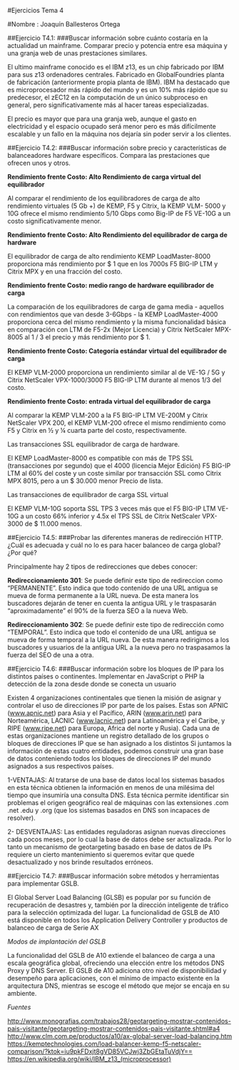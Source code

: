 #Ejercicios Tema 4

#Nombre : Joaquín Ballesteros Ortega


##Ejercicio T4.1:
###Buscar información sobre cuánto costaría en la actualidad un mainframe. Comparar precio y potencia entre esa máquina y una granja web de unas prestaciones similares. 

El ultimo mainframe conocido es el IBM z13, es un chip fabricado por IBM para sus z13 ordenadores centrales. 
Fabricado en GlobalFoundries  planta de fabricación (anteriormente propia planta de IBM). 
IBM ha destacado que es microprocesador más rápido del mundo y es un 10% más rápido que su predecesor, el zEC12 en la computación de un único subproceso 
en general, pero significativamente más al hacer tareas especializadas. 

El precio es mayor que para una granja web, aunque el gasto en electricidad y el espacio ocupado será menor pero es más difícilmente escalable y un fallo 
en la máquina nos dejaría sin poder servir a los clientes.


##Ejercicio T4.2:
###Buscar información sobre precio y características de balanceadores hardware específicos. Compara las prestaciones que ofrecen unos y otros. 

**Rendimiento frente Costo: Alto Rendimiento de carga virtual del equilibrador**

Al comparar el rendimiento de los equilibradores de carga de alto rendimiento virtuales (5 Gb +) de KEMP, F5 y Citrix, la KEMP VLM- 5000 y 10G ofrece el mismo rendimiento 5/10 Gbps como Big-IP de F5 VE-10G a un costo significativamente menor.


**Rendimiento frente Costo: Alto Rendimiento del equilibrador de carga de hardware**

El equilibrador de carga de alto rendimiento KEMP LoadMaster-8000 proporciona más rendimiento por $ 1 que en los 7000s F5 BIG-IP LTM y Citrix MPX y en una fracción del costo.


**Rendimiento frente Costo: medio rango de hardware equilibrador de carga**

La comparación de los equilibradores de carga de gama media - aquellos con rendimientos que van desde 3-6Gbps - la KEMP LoadMaster-4000 proporciona cerca del mismo rendimiento y la misma funcionalidad básica en comparación con LTM de F5-2x (Mejor Licencia) y Citrix NetScaler MPX-8005 al 1 / 3 el precio y más rendimiento por $ 1.


**Rendimiento frente Costo: Categoría estándar virtual del equilibrador de carga**

El KEMP VLM-2000 proporciona un rendimiento similar al de VE-1G / 5G y Citrix NetScaler VPX-1000/3000 F5 BIG-IP LTM durante al menos 1/3 del costo.

**Rendimiento frente Costo: entrada virtual del equilibrador de carga**

Al comparar la KEMP VLM-200 a la F5 BIG-IP LTM VE-200M y Citrix NetScaler VPX 200, el KEMP VLM-200 ofrece el mismo rendimiento como F5 y Citrix en ½ y ¼ cuarta parte del costo, respectivamente.

Las transacciones SSL equilibrador de carga de hardware.

El KEMP LoadMaster-8000 es compatible con más de TPS SSL (transacciones por segundo) que el 4000 (licencia Mejor Edición) F5 BIG-IP LTM al 60% del coste y un coste similar por transacción SSL como Citrix MPX 8015, pero a un $ 30.000 menor Precio de lista.

Las transacciones de equilibrador de carga SSL virtual

El KEMP VLM-10G soporta SSL TPS 3 veces más que el F5 BIG-IP LTM VE-10G a un costo 66% inferior y 4.5x el TPS SSL de Citrix NetScaler VPX-3000 de $ 11.000 menos.


##Ejercicio T4.5:
###Probar las diferentes maneras de redirección HTTP.¿Cuál es adecuada y cuál no lo es para hacer balanceo de carga global? ¿Por qué?

Principalmente hay 2 tipos de redirecciones que debes conocer:

**Redireccionamiento 301**: Se puede definir este tipo de redireccion como “PERMANENTE”. Esto indica que todo contenido de una URL
 antigua se mueva de forma permanente a la URL nueva. De esta manera los buscadores dejarán de tener en cuenta la antigua URL y 
le traspasarán “aproximadamente” el 90% de la fuerza SEO a la nueva Web.

**Redireccionamiento 302**: Se puede definir este tipo de redirección como “TEMPORAL”. Esto indica que todo el contenido de una URL 
antigua se mueva de forma temporal a la URL nueva. De esta manera redirigimos a los buscadores y usuarios de la antigua URL a la 
nueva pero no traspasamos la fuerza del SEO de una a otra.




##Ejercicio T4.6:
###Buscar información sobre los bloques de IP para los distintos países o continentes. Implementar en JavaScript o PHP la detección de la zona desde donde se conecta un usuario

Existen 4 organizaciones continentales que tienen la misión de asignar y controlar el uso de direcciones IP por parte de los países.
 Estas son APNIC (www.apnic.net) para Asia y el Pacífico, ARIN (www.arin.net) para Norteamérica, LACNIC (www.lacnic.net) para Latinoamérica y el Caribe, 
y RIPE (www.ripe.net) para Europa, Africa del norte y Rusia).
Cada una de estas organizaciones mantiene un registro detallado de los grupos o bloques de direcciones IP que se han asignado a los distintos 
Si juntamos la información de estas cuatro entidades, podemos construir una gran base de datos conteniendo todos los bloques de direcciones IP del 
mundo asignados a sus respectivos países.

1-VENTAJAS: Al tratarse de una base de datos local los sistemas basados en esta técnica obtienen la información en menos de una milésima del tiempo que 
insumiría una consulta DNS. Esta técnica permite identificar sin problemas el origen geográfico real de máquinas con las extensiones .com .net .edu y .org 
(que los sistemas basados en DNS son incapaces de resolver).

2- DESVENTAJAS: Las entidades reguladoras asignan nuevas direcciones cada pocos meses, por lo cual la base de datos debe ser actualizada. Por lo tanto un 
mecanismo de geotargeting basado en base de datos de IPs requiere un cierto mantenimiento si queremos evitar que quede desactualizado y nos brinde 
resultados erróneos.





##Ejercicio T4.7:
###Buscar información sobre métodos y herramientas para implementar GSLB. 

El Global Server Load Balancing (GLSB) es popular por su función de recuperación de desastres y, también por la dirección inteligente de 
tráfico para la selección optimizada del lugar. La funcionalidad de GSLB de A10 está disponible en todos los Application Delivery Controller
 y productos de balanceo de carga de Serie AX

*Modos de implantación del GSLB*

La funcionalidad del GSLB de A10 extiende el balanceo de carga a una escala geográfica global, ofreciendo una elección entre los métodos 
DNS Proxy y DNS Server. El GSLB de A10 adiciona otro nivel de disponibilidad y desempeño para aplicaciones, con el mínimo de impacto existente
 en la arquitectura DNS, mientras se escoge el método que mejor se encaja en su ambiente.


*Fuentes*

http://www.monografias.com/trabajos28/geotargeting-mostrar-contenidos-pais-visitante/geotargeting-mostrar-contenidos-pais-visitante.shtml#a4
http://www.clm.com.pe/productos/a10/ax-global-server-load-balancing.htm
https://kemptechnologies.com/load-balancer-kemp-f5-netscaler-comparison/?ktok=iu9pkFDxjt8gVD85VCJwj3ZbGEtaTuVdjY==
https://en.wikipedia.org/wiki/IBM_z13_(microprocessor)
